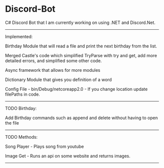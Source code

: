 # Discord-Bot
C# Discord Bot that I am currently working on using .NET and Discord.Net.

------------------------------------------------------

Implemented:

Birthday Module that will read a file and print the next birthday from the list.

Merged Castle's code which simplified TryParse with try and get, add more detailed errors, and simplified some other code. 

Async framework that allows for more modules

Dictionary Module that gives you definition of a word

Config File - bin/Debug/netcoreapp2.0 - If you change location update filePaths in code.

-----------------------------------------------------

TODO Birthday:

Add Birthday commands such as append and delete without having to open the file

-----------------------------------------------------

TODO Methods:

Song Player - Plays song from youtube

Image Get - Runs an api on some website and returns images. 

-----------------------------------------------------
